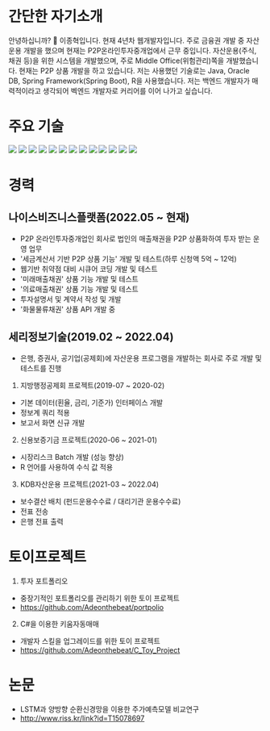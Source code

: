 
# 간단한 자기소개
안녕하십니까? 👋 이종혁입니다. 현재 4년차 웹개발자입니다.
주로 금융권 개발 중 자산운용 개발을 했으며 현재는 P2P온라인투자중개업에서 근무 중입니다.
자산운용(주식, 채권 등)을 위한 시스템을 개발했으며, 주로 Middle Office(위험관리)쪽을 개발했습니다. 현재는 P2P 상품 개발을 하고 있습니다.
저는 사용했던 기술로는 Java, Oracle DB, Spring Framework(Spring Boot), R을 사용했습니다. 
저는 백엔드 개발자가 매력적이라고 생각되어 벡엔드 개발자로 커리어를 이어 나가고 싶습니다.


# 주요 기술
<img src="https://img.shields.io/badge/JAVA-007396?style=for-the-badge&logo=java&logoColor=white"> <img src="https://img.shields.io/badge/Spring Boot-6DB33F?style=for-the-badge&logo=Spring&logoColor=white"> <img src="https://img.shields.io/badge/oracle-F80000?style=for-the-badge&logo=oracle&logoColor=white"> <img src="https://img.shields.io/badge/Apache Maven-C71A36?style=for-the-badge&logo=aws&logoColor=white">
<img src="https://img.shields.io/badge/javascript-F7DF1E?style=for-the-badge&logo=javascript&logoColor=black"> <img src="https://img.shields.io/badge/jquery-0769AD?style=for-the-badge&logo=jquery&logoColor=white"> <img src="https://img.shields.io/badge/HTML5-E34F26?style=for-the-badge&logo=html5&logoColor=white"> <img src="https://img.shields.io/badge/css-1572B6?style=for-the-badge&logo=css3&logoColor=white"> <img src="https://img.shields.io/badge/bootstrap-7952B3?style=for-the-badge&logo=bootstrap&logoColor=white">
<img src="https://img.shields.io/badge/github-181717?style=for-the-badge&logo=github&logoColor=white"> <img src="https://img.shields.io/badge/Docker-2496ED?style=for-the-badge&logo=aws&logoColor=white">
<img src="https://img.shields.io/badge/linux-FCC624?style=for-the-badge&logo=linux&logoColor=black">
<img src="https://img.shields.io/badge/Python-3776AB?style=for-the-badge&logo=linux&logoColor=white">


# 경력

## 나이스비즈니스플랫폼(2022.05 ~ 현재)
* P2P 온라인투자중개업인 회사로 법인의 매출채권을 P2P 상품화하여 투자 받는 운영 업무
* '세금계산서 기반 P2P 상품 기능' 개발 및 테스트(하루 신청액 5억 ~ 12억)
* 웹기반 취약점 대비 시큐어 코딩 개발 및 테스트
* '미래매출채권' 상품 기능 개발 및 테스트
* '의료매출채권' 상품 기능 개발 및 테스트
* 투자설명서 및 계약서 작성 및 개발
* '화물물류채권' 상품 API 개발 중 


## 세리정보기술(2019.02 ~ 2022.04)
* 은행, 증권사, 공기업(공제회)에 자산운용 프로그램을 개발하는 회사로 주로 개발 및 테스트를 진행
1. 지방행정공제회 프로젝트(2019-07 ~ 2020-02)
 - 기본 데이터(횐율, 금리, 기준가) 인터페이스 개발
 - 정보계 쿼리 적용 
 - 보고서 화면 신규 개발
2. 신용보증기금 프로젝트(2020-06 ~ 2021-01)
 - 시장리스크 Batch 개발 (성능 향상)
 - R 언어를 사용하여 수식 값 적용
3. KDB자산운용 프로젝트(2021-03 ~ 2022.04)
 - 보수결산 배치 (펀드운용수수료 / 대리기관 운용수수료)
 - 전표 전송
 - 은행 전표 출력

# 토이프로젝트
1. 투자 포트폴리오
* 중장기적인 포트폴리오를 관리하기 위한 토이 프로젝트
* https://github.com/Adeonthebeat/portpolio

2. C#을 이용한 키움자동매매
* 개발자 스킬을 업그레이드를 위한 토이 프로젝트
* https://github.com/Adeonthebeat/C_Toy_Project

# 논문
* LSTM과 양방향 순환신경망을 이용한 주가예측모델 비교연구
* http://www.riss.kr/link?id=T15078697
